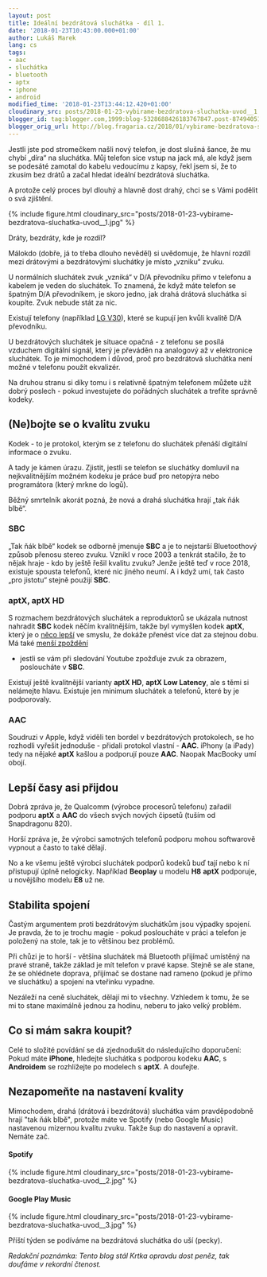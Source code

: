 ```yaml
---
layout: post
title: Ideální bezdrátová sluchátka - díl 1.
date: '2018-01-23T10:43:00.000+01:00'
author: Lukáš Marek
lang: cs
tags:
- aac
- sluchátka
- bluetooth
- aptx
- iphone
- android
modified_time: '2018-01-23T13:44:12.420+01:00'
cloudinary_src: posts/2018-01-23-vybirame-bezdratova-sluchatka-uvod__1.jpg
blogger_id: tag:blogger.com,1999:blog-5328688426183767847.post-8749405181262035675
blogger_orig_url: http://blog.fragaria.cz/2018/01/vybirame-bezdratova-sluchatka-uvod.html
---
```


Jestli jste pod stromečkem našli nový telefon, je dost slušná šance, že
mu chybí „díra“ na sluchátka. Můj telefon sice vstup na jack má, ale
když jsem se podesáté zamotal do kabelu vedoucímu z kapsy, řekl jsem
si, že to zkusím bez drátů a začal hledat ideální bezdrátová
sluchátka.

A protože celý proces byl dlouhý a hlavně dost drahý, chci se s Vámi
podělit o svá
zjištění.

{% include figure.html cloudinary_src="posts/2018-01-23-vybirame-bezdratova-sluchatka-uvod__1.jpg" %}

Dráty, bezdráty, kde je rozdíl?

Málokdo (dobře, já to třeba dlouho nevěděl) si uvědomuje, že hlavní
rozdíl mezi drátovými a bezdrátovými sluchátky je místo „vzniku“
zvuku.

U normálních sluchátek zvuk „vzniká“ v D/A převodníku přímo v telefonu a
kabelem je veden do sluchátek. To znamená, že když máte telefon se
špatným D/A převodníkem, je skoro jedno, jak drahá drátová sluchátka
si koupíte. Zvuk nebude stát za nic.

Existují telefony (například [LG
V30](https://tech.ihned.cz/c1-66025270-test-lg-v30-zachranuje-povest-korejskeho-vyrobce-ma-chyby-ale-milovniky-hudby-nadchne)),
které se kupují jen kvůli kvalitě D/A převodníku.

U bezdrátových sluchátek je situace opačná - z telefonu se posílá
vzduchem digitální signál, který je převáděn na analogový až v
elektronice sluchátek.
To je mimochodem i důvod, proč pro bezdrátová sluchátka není možné v
telefonu použít ekvalizér.

Na druhou stranu si díky tomu i s relativně špatným telefonem můžete
užít dobrý poslech - pokud investujete do pořádných sluchátek a
trefíte správně kodeky.

## (Ne)bojte se o kvalitu zvuku

Kodek - to je protokol, kterým se z telefonu do sluchátek přenáší
digitální informace o zvuku.

A tady je kámen úrazu. Zjistit, jestli se telefon se sluchátky domluvil
na nejkvalitnějším možném kodeku je práce buď pro netopýra nebo
programátora (který mrkne do logů).

Běžný smrtelník akorát pozná, že nová a drahá sluchátka hrají „tak ňák
blbě“.

### SBC

„Tak ňák blbě“ kodek se odborně jmenuje **SBC** a je to nejstarší
Bluetoothový způsob přenosu stereo zvuku. Vznikl v roce 2003 a tenkrát
stačilo, že to nějak hraje - kdo by ještě řešil kvalitu zvuku? Jenže
ještě teď v roce 2018, existuje spousta telefonů, které nic jiného
neumí. A i když umí, tak často „pro jistotu“ stejně použijí **SBC**.

### aptX, aptX HD

S rozmachem bezdrátových sluchátek a reproduktorů se ukázala nutnost
nahradit **SBC** kodek něčím kvalitnějším, takže byl vymyšlen kodek
**aptX**, který je o [něco
lepší](https://www.lifewire.com/aptx-bluetooth-codec-4151667) ve
smyslu, že dokáže přenést více dat za stejnou dobu.
Má také [menší
zpoždění](https://www.rtings.com/headphones/learn/sbc-aptx-which-bluetooth-codec-is-the-best)
- jestli se vám při sledování Youtube zpožďuje zvuk za obrazem,
posloucháte v **SBC**.

Existují ještě kvalitnější varianty **aptX HD**, **aptX Low Latency**,
ale s těmi si nelámejte hlavu. Existuje jen minimum sluchátek a
telefonů, které by je podporovaly.

### AAC

Soudruzi v Apple, když viděli ten bordel v bezdrátových protokolech, se
ho rozhodli vyřešit jednoduše - přidali protokol vlastní - **AAC**.
iPhony (a iPady) tedy na nějaké **aptX** kašlou a podporují pouze
**AAC**. Naopak MacBooky umí obojí.

## Lepší časy asi přijdou

Dobrá zpráva je, že Qualcomm (výrobce procesorů telefonu) zařadil
podporu **aptX** a **AAC** do všech svých nových čipsetů (tuším od
Snapdragonu 820).

Horší zpráva je, že výrobci samotných telefonů podporu mohou softwarově
vypnout a často to také dělají.

No a ke všemu ještě výrobci sluchátek podporů kodeků buď tají nebo k ní
přistupují úplně nelogicky. Například **Beoplay** u modelu **H8**
**aptX** podporuje, u novějšího modelu **E8** už ne.

## Stabilita spojení

Častým argumentem proti bezdrátovým sluchátkům jsou výpadky spojení. Je
pravda, že to je trochu magie - pokud posloucháte v práci a telefon je
položený na stole, tak je to většinou bez problémů.

Při chůzi je to horší - většina sluchátek má Bluetooth přijímač umístěný
na pravé straně, takže základ je mít telefon v pravé kapse. Stejně se
ale stane, že se ohlédnete doprava, přijímač se dostane nad rameno
(pokud je přímo ve sluchátku) a spojení na vteřinku vypadne.

Nezáleží na ceně sluchátek, dělají mi to všechny. Vzhledem k tomu, že se
mi to stane maximálně jednou za hodinu, neberu to jako velký problém.

## Co si mám sakra koupit?

Celé to složité povídání se dá zjednodušit do následujícího doporučení:
Pokud máte **iPhone**, hledejte sluchátka s podporou kodeku **AAC**, s
**Androidem** se rozhlížejte po modelech s **aptX**.
A doufejte.

## Nezapomeňte na nastavení kvality

Mimochodem, drahá (drátová i bezdrátová) sluchátka vám pravděpodobně
hrají "tak ňák blbě", protože máte ve Spotify (nebo Google Music)
nastavenou mizernou kvalitu zvuku. Takže šup do nastavení a opravit.
Nemáte
zač.

#### Spotify

{% include figure.html cloudinary_src="posts/2018-01-23-vybirame-bezdratova-sluchatka-uvod__2.jpg" %}

#### Google Play Music

{% include figure.html cloudinary_src="posts/2018-01-23-vybirame-bezdratova-sluchatka-uvod__3.jpg" %}

Příští týden se podíváme na bezdrátová sluchátka do uší (pecky).

*<span class="underline">Redakční poznámka:</span> Tento blog stál Krtka
opravdu dost peněz, tak doufáme v rekordní čtenost.*
